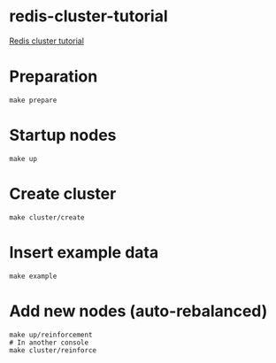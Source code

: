 redis-cluster-tutorial
======================

[Redis cluster tutorial](https://redis.io/topics/cluster-tutorial)

# Preparation

```
make prepare
```

# Startup nodes

```
make up
```

# Create cluster

```
make cluster/create
```

# Insert example data

```
make example
```

# Add new nodes (auto-rebalanced)

```
make up/reinforcement
# In another console
make cluster/reinforce
```
